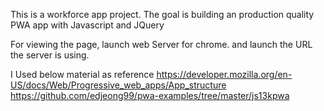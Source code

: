 This is a workforce app project.
The goal is building an production quality PWA app with Javascript and JQuery

For viewing the page, launch web Server for chrome.
and launch the URL the server is using.

I Used below material as reference
https://developer.mozilla.org/en-US/docs/Web/Progressive_web_apps/App_structure
https://github.com/edjeong99/pwa-examples/tree/master/js13kpwa
